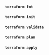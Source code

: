 #### `terraform fmt`
#### `terraform init`
#### `terraform validate`
#### `terraform plan`
#### `terraform apply`
